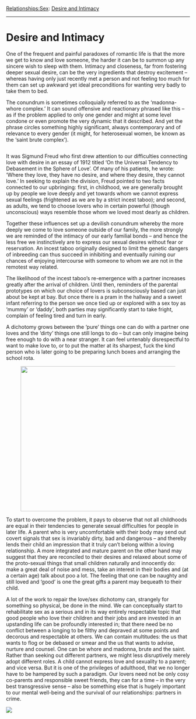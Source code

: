 [Relationships:](https://www.theschooloflife.com/thebookoflife/category/relationships/)[Sex](https://www.theschooloflife.com/thebookoflife/category/relationships/sex/): [Desire and Intimacy](https://www.theschooloflife.com/thebookoflife/desire-and-intimacy/)

* * *

# Desire and Intimacy

One of the frequent and painful paradoxes of romantic life is that the more we get to know and love someone, the harder it can be to summon up any sincere wish to sleep with them. Intimacy and closeness, far from fostering deeper sexual desire, can be the very ingredients that destroy excitement – whereas having only just recently met a person and not feeling too much for them can set up awkward yet ideal preconditions for wanting very badly to take them to bed.

The conundrum is sometimes colloquially referred to as the ‘madonna-whore complex.’ It can sound offensive and reactionary phrased like this – as if the problem applied to only one gender and might at some level condone or even promote the very dynamic that it described. And yet the phrase circles something highly significant, always contemporary and of relevance to every gender (it might, for heterosexual women, be known as the ‘saint brute complex’).

<figure class="aligncenter"><img src="https://www.theschooloflife.com/thebookoflife/wp-content/uploads/2019/06/46d440d3fe9fa8abdc00f3e4c27dc1ad-1024x691.jpg" alt="" class="wp-image-23366" srcset="https://www.theschooloflife.com/thebookoflife/wp-content/uploads/2019/06/46d440d3fe9fa8abdc00f3e4c27dc1ad-1024x691.jpg 1024w, https://www.theschooloflife.com/thebookoflife/wp-content/uploads/2019/06/46d440d3fe9fa8abdc00f3e4c27dc1ad-300x203.jpg 300w, https://www.theschooloflife.com/thebookoflife/wp-content/uploads/2019/06/46d440d3fe9fa8abdc00f3e4c27dc1ad-768x518.jpg 768w, https://www.theschooloflife.com/thebookoflife/wp-content/uploads/2019/06/46d440d3fe9fa8abdc00f3e4c27dc1ad.jpg 1200w" sizes="(max-width: 1024px) 100vw, 1024px"></figure>

It was Sigmund Freud who first drew attention to our difficulties connecting love with desire in an essay of 1912 titled ‘On the Universal Tendency to Debasement in the Sphere of Love’. Of many of his patients, he wrote: ‘Where they love, they have no desire, and where they desire, they cannot love.’ In seeking to explain the division, Freud pointed to two facts connected to our upbringing: first, in childhood, we are generally brought up by people we love deeply and yet towards whom we cannot express sexual feelings (frightened as we are by a strict incest taboo); and second, as adults, we tend to choose lovers who in certain powerful (though unconscious) ways resemble those whom we loved most dearly as children.

Together these influences set up a devilish conundrum whereby the more deeply we come to love someone outside of our family, the more strongly we are reminded of the intimacy of our early familial bonds – and hence the less free we instinctively are to express our sexual desires without fear or reservation. An incest taboo originally designed to limit the genetic dangers of inbreeding can thus succeed in inhibiting and eventually ruining our chances of enjoying intercourse with someone to whom we are not in the remotest way related.

The likelihood of the incest taboo’s re-emergence with a partner increases greatly after the arrival of children. Until then, reminders of the parental prototypes on which our choice of lovers is subconsciously based can just about be kept at bay. But once there is a pram in the hallway and a sweet infant referring to the person we once tied up or explored with a sex toy as ‘mummy’ or ‘daddy’, both parties may significantly start to take fright, complain of feeling tired and turn in early.

A dichotomy grows between the ‘pure’ things one can do with a partner one loves and the ‘dirty’ things one still longs to do – but can only imagine being free enough to do with a near stranger. It can feel untenably disrespectful to want to make love to, or to put the matter at its sharpest, fuck the kind person who is later going to be preparing lunch boxes and arranging the school rota.

<figure class="aligncenter is-resized"><img src="https://www.theschooloflife.com/thebookoflife/wp-content/uploads/2019/06/the-dreamers-1200-1200-675-675-crop-000000-1024x576.jpg" alt="" class="wp-image-23360" width="706" height="397" srcset="https://www.theschooloflife.com/thebookoflife/wp-content/uploads/2019/06/the-dreamers-1200-1200-675-675-crop-000000-1024x576.jpg 1024w, https://www.theschooloflife.com/thebookoflife/wp-content/uploads/2019/06/the-dreamers-1200-1200-675-675-crop-000000-300x169.jpg 300w, https://www.theschooloflife.com/thebookoflife/wp-content/uploads/2019/06/the-dreamers-1200-1200-675-675-crop-000000-768x432.jpg 768w, https://www.theschooloflife.com/thebookoflife/wp-content/uploads/2019/06/the-dreamers-1200-1200-675-675-crop-000000.jpg 1200w" sizes="(max-width: 706px) 100vw, 706px"></figure>

To start to overcome the problem, it pays to observe that not all childhoods are equal in their tendencies to generate sexual difficulties for people in later life. A parent who is very uncomfortable with their body may send out covert signals that sex is invariably dirty, bad and dangerous – and thereby lends their child an impression that it truly can’t belong within a loving relationship. A more integrated and mature parent on the other hand may suggest that they are reconciled to their desires and relaxed about some of the proto-sexual things that small children naturally and innocently do: make a great deal of noise and mess, take an interest in their bodies and (at a certain age) talk about poo a lot. The feeling that one can be naughty and still loved and ‘good’ is one the great gifts a parent may bequeath to their child.

A lot of the work to repair the love/sex dichotomy can, strangely for something so physical, be done in the mind. We can conceptually start to rehabilitate sex as a serious and in its way entirely respectable topic that good people who love their children and their jobs and are invested in an upstanding life can be profoundly interested in; that there need be no conflict between a longing to be filthy and depraved at some points and decorous and respectable at others. We can contain multitudes: the us that wants to flog or be debased or smear and the us that wants to advise, nurture and counsel. One can be whore and madonna, brute and the saint. Rather than seeking out different partners, we might less disruptively merely adopt different roles. A child cannot express love and sexuality to a parent; and vice versa. But it is one of the privileges of adulthood, that we no longer have to be hampered by such a paradigm. Our lovers need not be only cosy co-parents and responsible sweet friends, they can for a time – in the very best transgressive sense – also be something else that is hugely important to our mental well-being and the survival of our relationships: partners in crime.

[![](https://img.youtube.com/vi/OPsMVn431lc/0.jpg)](https://www.youtube.com/embed/OPsMVn431lc '')
